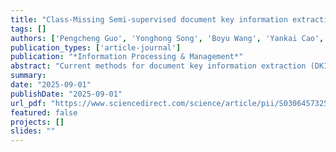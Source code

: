 ```yaml
---
title: "Class-Missing Semi-supervised document key information extraction via synergistic refinement estimation"
tags: []
authors: ['Pengcheng Guo', 'Yonghong Song', 'Boyu Wang', 'Yankai Cao', 'Jiayang Ren', 'Chaojie Ji', 'Jiahao Liu', 'Qi Zhang', 'Qiangqiang Mao']
publication_types: ['article-journal']
publication: "*Information Processing & Management*"
abstract: "Current methods for document key information extraction (DKIE) rely heavily on labeled data with high annotation costs. To mitigate this issue, the semi-supervised learning (SSL) paradigm, which utilizes unlabeled document samples, has gained broad attention in DKIE. However, existing SSL methods require labeled and unlabeled data to share an identical label space, which is impractical in many DKIE tasks (i.e., some unlabeled samples do not belong to any known classes in the labeled set). In this paper, we formulate this problem as Class-Missing Semi-supervised (CMSS) DKIE. In DKIE, unknown classes usually belong to minority and fine-grained categories, intensifying the misconnections between known and unknown classes and making CMSS more challenging. To address this issue, we propose Synergistic Refinement Estimation (SRE), a progressive prototype estimation scheme that alleviates the unknown classes bias to the majority known classes on long-tailed unlabeled data. Furthermore, dynamic threshold hash rectification and structural calibration mechanisms are proposed to correct connections between fine-grained classes. Extensive experimental results demonstrate that SRE surpasses existing state-of-the-art methods on several DKIE benchmarks. Code is available at https://github.com/anonymoulink/SRE_DKIE."
summary:
date: "2025-09-01"
publishDate: "2025-09-01"
url_pdf: "https://www.sciencedirect.com/science/article/pii/S0306457325002766"
featured: false
projects: []
slides: ""
---
```

